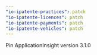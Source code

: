 ```yaml
---
"io-ipatente-practices": patch
"io-ipatente-licences": patch
"io-ipatente-payments": patch
"io-ipatente-vehicles": patch
---
```


Pin ApplicationInsight version 3.1.0
